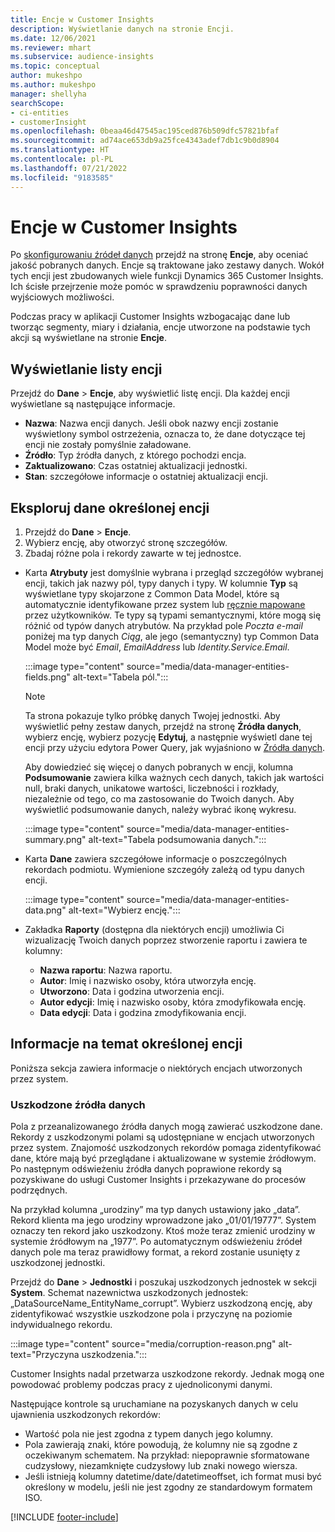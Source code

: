 ```yaml
---
title: Encje w Customer Insights
description: Wyświetlanie danych na stronie Encji.
ms.date: 12/06/2021
ms.reviewer: mhart
ms.subservice: audience-insights
ms.topic: conceptual
author: mukeshpo
ms.author: mukeshpo
manager: shellyha
searchScope:
- ci-entities
- customerInsight
ms.openlocfilehash: 0beaa46d47545ac195ced876b509dfc57821bfaf
ms.sourcegitcommit: ad74ace653db9a25fce4343adef7db1c9b0d8904
ms.translationtype: HT
ms.contentlocale: pl-PL
ms.lasthandoff: 07/21/2022
ms.locfileid: "9183585"
---
```

# <a name="entities-in-customer-insights"></a>Encje w Customer Insights

Po [skonfigurowaniu źródeł danych](data-sources.md) przejdź na stronę **Encje**, aby oceniać jakość pobranych danych. Encje są traktowane jako zestawy danych. Wokół tych encji jest zbudowanych wiele funkcji Dynamics 365 Customer Insights. Ich ścisłe przejrzenie może pomóc w sprawdzeniu poprawności danych wyjściowych możliwości.

Podczas pracy w aplikacji Customer Insights wzbogacając dane lub tworząc segmenty, miary i działania, encje utworzone na podstawie tych akcji są wyświetlane na stronie **Encje**.

## <a name="view-a-list-of-entities"></a>Wyświetlanie listy encji

Przejdź do **Dane** > **Encje**, aby wyświetlić listę encji. Dla każdej encji wyświetlane są następujące informacje.

- **Nazwa**: Nazwa encji danych. Jeśli obok nazwy encji zostanie wyświetlony symbol ostrzeżenia, oznacza to, że dane dotyczące tej encji nie zostały pomyślnie załadowane.
- **Źródło**: Typ źródła danych, z którego pochodzi encja.
- **Zaktualizowano**: Czas ostatniej aktualizacji jednostki.
- **Stan**: szczegółowe informacje o ostatniej aktualizacji encji.

## <a name="explore-a-specific-entitys-data"></a>Eksploruj dane określonej encji

1. Przejdź do **Dane** > **Encje**.
1. Wybierz encję, aby otworzyć stronę szczegółów.  
1. Zbadaj różne pola i rekordy zawarte w tej jednostce.

- Karta **Atrybuty** jest domyślnie wybrana i przegląd szczegółów wybranej encji, takich jak nazwy pól, typy danych i typy. W kolumnie **Typ** są wyświetlane typy skojarzone z Common Data Model, które są automatycznie identyfikowane przez system lub [ręcznie mapowane](map-entities.md) przez użytkowników. Te typy są typami semantycznymi, które mogą się różnić od typów danych atrybutów. Na przykład pole *Poczta e-mail* poniżej ma typ danych *Ciąg*, ale jego (semantyczny) typ Common Data Model może być *Email*, *EmailAddress* lub *Identity.Service.Email*.

   :::image type="content" source="media/data-manager-entities-fields.png" alt-text="Tabela pól.":::

   > [!NOTE]
   > Ta strona pokazuje tylko próbkę danych Twojej jednostki. Aby wyświetlić pełny zestaw danych, przejdź na stronę **Źródła danych**, wybierz encję, wybierz pozycję **Edytuj**, a następnie wyświetl dane tej encji przy użyciu edytora Power Query, jak wyjaśniono w [Źródła danych](data-sources.md).

   Aby dowiedzieć się więcej o danych pobranych w encji, kolumna **Podsumowanie** zawiera kilka ważnych cech danych, takich jak wartości null, braki danych, unikatowe wartości, liczebności i rozkłady, niezależnie od tego, co ma zastosowanie do Twoich danych. Aby wyświetlić podsumowanie danych, należy wybrać ikonę wykresu.

   :::image type="content" source="media/data-manager-entities-summary.png" alt-text="Tabela podsumowania danych.":::

- Karta **Dane** zawiera szczegółowe informacje o poszczególnych rekordach podmiotu. Wymienione szczegóły zależą od typu danych encji.

   :::image type="content" source="media/data-manager-entities-data.png" alt-text="Wybierz encję.":::

- Zakładka **Raporty** (dostępna dla niektórych encji) umożliwia Ci wizualizację Twoich danych poprzez stworzenie raportu i zawiera te kolumny:

  - **Nazwa raportu**: Nazwa raportu.
  - **Autor**: Imię i nazwisko osoby, która utworzyła encję.
  - **Utworzono**: Data i godzina utworzenia encji.
  - **Autor edycji**: Imię i nazwisko osoby, która zmodyfikowała encję.
  - **Data edycji**: Data i godzina zmodyfikowania encji.

## <a name="entity-specific-information"></a>Informacje na temat określonej encji

Poniższa sekcja zawiera informacje o niektórych encjach utworzonych przez system.

### <a name="corrupted-data-sources"></a>Uszkodzone źródła danych

Pola z przeanalizowanego źródła danych mogą zawierać uszkodzone dane. Rekordy z uszkodzonymi polami są udostępniane w encjach utworzonych przez system. Znajomość uszkodzonych rekordów pomaga zidentyfikować dane, które mają być przeglądane i aktualizowane w systemie źródłowym. Po następnym odświeżeniu źródła danych poprawione rekordy są pozyskiwane do usługi Customer Insights i przekazywane do procesów podrzędnych. 

Na przykład kolumna „urodziny” ma typ danych ustawiony jako „data”. Rekord klienta ma jego urodziny wprowadzone jako „01/01/19777”. System oznaczy ten rekord jako uszkodzony. Ktoś może teraz zmienić urodziny w systemie źródłowym na „1977”. Po automatycznym odświeżeniu źródeł danych pole ma teraz prawidłowy format, a rekord zostanie usunięty z uszkodzonej jednostki.

Przejdź do **Dane** > **Jednostki** i poszukaj uszkodzonych jednostek w sekcji **System**. Schemat nazewnictwa uszkodzonych jednostek: „DataSourceName_EntityName_corrupt”. Wybierz uszkodzoną encję, aby zidentyfikować wszystkie uszkodzone pola i przyczynę na poziomie indywidualnego rekordu.

   :::image type="content" source="media/corruption-reason.png" alt-text="Przyczyna uszkodzenia.":::

Customer Insights nadal przetwarza uszkodzone rekordy. Jednak mogą one powodować problemy podczas pracy z ujednoliconymi danymi.

Następujące kontrole są uruchamiane na pozyskanych danych w celu ujawnienia uszkodzonych rekordów:

- Wartość pola nie jest zgodna z typem danych jego kolumny.
- Pola zawierają znaki, które powodują, że kolumny nie są zgodne z oczekiwanym schematem. Na przykład: niepoprawnie sformatowane cudzysłowy, niezamknięte cudzysłowy lub znaki nowego wiersza.
- Jeśli istnieją kolumny datetime/date/datetimeoffset, ich format musi być określony w modelu, jeśli nie jest zgodny ze standardowym formatem ISO.

[!INCLUDE [footer-include](includes/footer-banner.md)]
